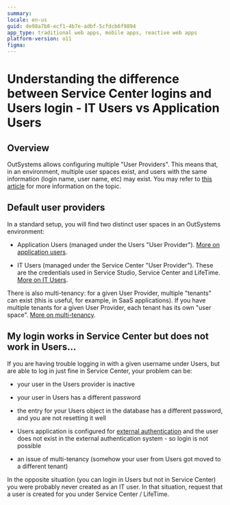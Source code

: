 ```yaml
---
summary: 
locale: en-us
guid: de98a7b8-ecf1-4b7e-adbf-5cfdcb6f9894
app_type: traditional web apps, mobile apps, reactive web apps
platform-version: o11
figma:
---
```


# Understanding the difference between Service Center logins and Users login - IT Users vs Application Users

## Overview

OutSystems allows configuring multiple "User Providers". This means that, in an environment, multiple user spaces exist, and users with the same information (login name, user name, etc) may exist. You may refer to [this article](https://success.outsystems.com/Documentation/11/Developing_an_Application/Secure_the_Application/End_User_Management/End_Users_Authentication/Single_Sign-On) for more information on the topic.

## Default user providers

In a standard setup, you will find two distinct user spaces in an OutSystems environment:

- Application Users (managed under the Users "User Provider"). [More on application users](https://success.outsystems.com/Documentation/11/Developing_an_Application/Secure_the_Application/End_User_Management).

- IT Users (managed under the Service Center "User Provider"). These are the credentials used in Service Studio, Service Center and LifeTime. [More on IT Users](https://success.outsystems.com/Documentation/11/Managing_the_Applications_Lifecycle/Manage_IT_Users).

There is also multi-tenancy: for a given User Provider, multiple "tenants" can exist (this is useful, for example, in SaaS applications). If you have multiple tenants for a given User Provider, each tenant has its own "user space". [More on multi-tenancy](https://success.outsystems.com/Support/Enterprise_Customers/Maintenance_and_Operations/How_to_Build_a_Multi-tenant_Application).

## My login works in Service Center but does not work in Users...

If you are having trouble logging in with a given username under Users, but are able to log in just fine in Service Center, your problem can be:

- your user in the Users provider is inactive

- your user in Users has a different password

- the entry for your Users object in the database has a different password, and you are not resetting it well

- Users application is configured for [external authentication](https://success.outsystems.com/Documentation/11/Managing_the_Applications_Lifecycle/Secure_the_Applications/Use_an_External_Authentication_Provider) and the user does not exist in the external authentication system - so login is not possible

- an issue of multi-tenancy (somehow your user from Users got moved to a different tenant)

In the opposite situation (you can login in Users but not in Service Center) you were probably never created as an IT user. In that situation, request that a user is created for you under Service Center / LifeTime.

